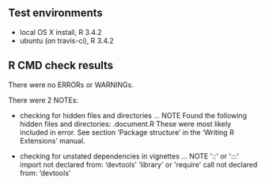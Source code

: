 ## Test environments
* local OS X install, R 3.4.2
* ubuntu (on travis-ci), R 3.4.2

## R CMD check results
There were no ERRORs or WARNINGs.

There were 2 NOTEs:

  * checking for hidden files and directories ... NOTE
Found the following hidden files and directories:
  .document.R
These were most likely included in error. See section ‘Package
structure’ in the ‘Writing R Extensions’ manual.

  * checking for unstated dependencies in vignettes ... NOTE
'::' or ':::' import not declared from: ‘devtools’
'library' or 'require' call not declared from: ‘devtools’

